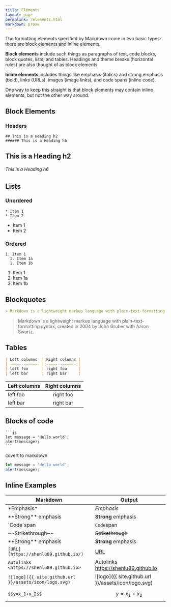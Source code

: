 ```yaml
---
title: Elements
layout: page
permalink: /elements.html
markdown: prose
---
```


The formatting elements specified by Markdown come in two basic types: there are block elements and inline elements.

**Block elements** include such things as paragraphs of text, code blocks, block quotes, lists, and tables. Headings and theme breaks (horizontal rules) are also thought of as block elements

**Inline elements** includes things like emphasis (italics) and strong emphasis (bold), links (URLs), images (image links), and code spans (inline code).

One way to keep this straight is that block elements may contain inline elements, but not the other way around.

## Block Elements

### Headers

```
## This is a Heading h2 
###### This is a Heading h6
```

## This is a Heading h2 
###### This is a Heading h6

## Lists

### Unordered

```
* Item 1
* Item 2
```

* Item 1
* Item 2

### Ordered

```
1. Item 1
  1. Item 1a
  1. Item 1b
```

1. Item 1
  1. Item 1a
  2. Item 1b

## Blockquotes

```md
> Markdown is a lightweight markup language with plain-text-formatting syntax, created in 2004 by John Gruber with Aaron Swartz.
```

> Markdown is a lightweight markup language with plain-text-formatting syntax, created in 2004 by John Gruber with Aaron Swartz.

## Tables

```md
| Left columns  | Right columns |
| ------------- |:-------------:|
| left foo      | right foo     |
| left bar      | right bar     |
```

| Left columns  | Right columns |
| ------------- |:-------------:|
| left foo      | right foo     |
| left bar      | right bar     |

## Blocks of code

``````
```js
let message = 'Hello world';
alert(message);
```
``````
 covert to markdown

`````js
let message = 'Hello world';
alert(message);
`````

## Inline Examples

|Markdown                       |Output                       |
|-------------------------------|-----------------------------|
|\*Emphasis\*                   |*Emphasis*                   |
|\*\*Strong\*\* emphasis        |**Strong** emphasis          |
|\`Code\`span                   |`Code`span                   |
|\~\~Strikethrough\~\~          |~~Strikethrough~~            |
|\*\*Strong\*\* emphasis        |**Strong** emphasis          |
|`[URL](https://shenlu89.github.io/)`|[URL](https://shenlu89.github.io)                      |
|`Autolinks <https://shenlu89.github.io>`|Autolinks <https://shenlu89.github.io>|
|`![logo]({{ site.github.url }}/assets/icon/logo.svg)` | ![logo]({{ site.github.url }}/assets/icon/logo.svg) |
|`$$y=x_1+x_2$$`                  |$$y=x_1+x_2$$             |